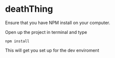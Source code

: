 # deathThing

Ensure that you have NPM install on your computer.

Open up the project in terminal and type

```
npm install
```
This will get you set up for the dev enviroment